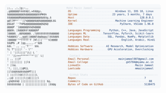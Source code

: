 <picture>
  <source srcset="https://raw.githubusercontent.com/mmazinjameel/mmazinjameel/main/dark_mode.svg?v=1744495708" media="(prefers-color-scheme: dark)">
  <img src="https://raw.githubusercontent.com/mmazinjameel/mmazinjameel/main/light_mode.svg?v=1744495708">
</picture>
